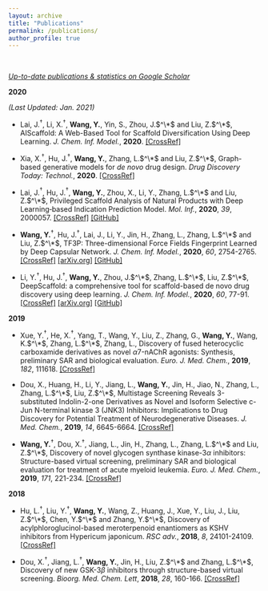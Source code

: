 ```yaml
---
layout: archive
title: "Publications"
permalink: /publications/
author_profile: true
---
```

<br>

*[Up-to-date publications & statistics on Google Scholar](https://scholar.google.com/citations?user=XoubmdkAAAAJ&hl=en)*

**2020**

*(Last Updated: Jan. 2021)*

- Lai, J.$^\dagger$, Li, X.$^\dagger$, **Wang, Y.**, Yin, S., Zhou, J.$^\*$ and Liu, Z.$^\*$, AIScaffold: A Web-Based Tool for Scaffold Diversification Using Deep Learning. *J. Chem. Inf. Model.*, **2020**. [\[CrossRef\]](https://doi.org/10.1021/acs.jcim.0c00867) 

- Xia, X.$^\dagger$, Hu, J.$^\dagger$, **Wang, Y.**, Zhang, L.$^\*$ and Liu, Z.$^\*$, Graph-based generative models for *de novo* drug design. *Drug Discovery Today: Technol.*, **2020**. [\[CrossRef\]](https://doi.org/10.1016/j.ddtec.2020.11.004) 

- Lai, J.$^\dagger$, Hu, J.$^\dagger$, **Wang, Y.**, Zhou, X., Li, Y., Zhang, L.$^\*$ and Liu, Z.$^\*$, Privileged Scaffold Analysis of Natural Products with Deep Learning‐based Indication Prediction Model. *Mol. Inf.*, **2020**, *39*, 2000057. [\[CrossRef\]](https://doi.org/10.1002/minf.202000057) [\[GitHub\]](https://github.com/wllllg/Privileged_Scaffold)

- **Wang, Y.**$^\dagger$, Hu, J.$^\dagger$, Lai, J., Li, Y., Jin, H., Zhang, L., Zhang, L.$^\*$ and Liu, Z.$^\*$, TF3P: Three-dimensional Force Fields Fingerprint Learned by Deep Capsular Network. *J. Chem. Inf. Model.*, **2020**, *60*, 2754-2765. [\[CrossRef\]](https://doi.org/10.1021/acs.jcim.0c00005) [\[arXiv.org\]](https://arxiv.org/abs/1912.11430) [\[GitHub\]](https://github.com/CanisW/TF3P)
  
- Li, Y.$^\dagger$, Hu, J.$^\dagger$, **Wang, Y.**, Zhou, J.$^\*$, Zhang, L.$^\*$, Liu, Z.$^\*$, DeepScaffold: a comprehensive tool for scaffold-based de novo drug discovery using deep learning. *J. Chem. Inf. Model.*, **2020**, *60*, 77-91. [\[CrossRef\]](https://doi.org/10.1021/acs.jcim.9b00727) [\[arXiv.org\]](https://arxiv.org/abs/1908.07209) [\[GitHub\]](https://github.com/deep-scaffold)

**2019**

- Xue, Y.$^\dagger$, He, X.$^\dagger$, Yang, T., Wang, Y., Liu, Z., Zhang, G., **Wang, Y.**, Wang, K.$^\*$, Zhang, L.$^\*$, Zhang, L., Discovery of fused heterocyclic carboxamide derivatives as novel $\alpha$7-nAChR agonists: Synthesis, preliminary SAR and biological evaluation. *Euro. J. Med. Chem.*, **2019**, *182*, 111618. [\[CrossRef\]](https://doi.org/10.1016/j.ejmech.2019.111618)
  
- Dou, X., Huang, H., Li, Y., Jiang, L., **Wang, Y.**, Jin, H., Jiao, N., Zhang, L., Zhang, L.$^\*$, Liu, Z.$^\*$, Multistage Screening Reveals 3-substituted Indolin-2-one Derivatives as Novel and Isoform Selective c-Jun N-terminal kinase 3 (JNK3) Inhibitors: Implications to Drug Discovery for Potential Treatment of Neurodegenerative Diseases. *J. Med. Chem.*, **2019**, *14*, 6645-6664. [\[CrossRef\]](https://doi.org/10.1021/acs.jmedchem.9b00537)

- **Wang, Y.**$^\dagger$, Dou, X.$^\dagger$, Jiang, L., Jin, H., Zhang, L., Zhang, L.$^\*$ and Liu, Z.$^\*$, Discovery of novel glycogen synthase kinase-3$\alpha$ inhibitors: Structure-based virtual screening, preliminary SAR and biological evaluation for treatment of acute myeloid leukemia. *Euro. J. Med. Chem.*, **2019**, *171*, 221-234. [\[CrossRef\]](https://doi.org/10.1016/j.ejmech.2019.03.039)

**2018**

- Hu, L.$^\dagger$, Liu, Y.$^\dagger$, **Wang, Y.**, Wang, Z., Huang, J., Xue, Y., Liu, J., Liu, Z.$^\*$, Chen, Y.$^\*$ and Zhang, Y.$^\*$, Discovery of acylphloroglucinol-based meroterpenoid enantiomers as KSHV inhibitors from Hypericum japonicum. *RSC adv.*, **2018**, *8*, 24101-24109. [\[CrossRef\]](https://doi.org/10.1039/C8RA04073G)

- Dou, X.$^\dagger$, Jiang, L.$^\dagger$, **Wang, Y.**, Jin, H., Liu, Z.$^\*$ and Zhang, L.$^\*$, Discovery of new GSK-3$\beta$ inhibitors through structure-based virtual screening. *Bioorg. Med. Chem. Lett*, **2018**, *28*, 160-166. [\[CrossRef\]](https://doi.org/10.1016/j.bmcl.2017.11.036)
